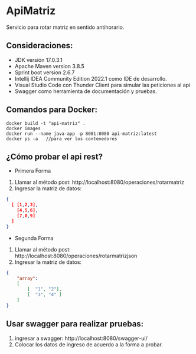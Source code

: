 # ApiMatriz
Servicio para rotar matriz en sentido antihorario.

## Consideraciones:
- JDK versión 17.0.3.1
- Apache Maven version 3.8.5
- Sprint boot version 2.6.7
- Intellij IDEA Community Edition 2022.1 como IDE de desarrollo.
- Visual Studio Code con Thunder Client para simular las peticiones al api
- Swagger como herramienta de documentación y pruebas.

## Comandos para Docker:
```docker
docker build -t "api-matriz" .
docker images
docker run --name java-app -p 8081:8080 api-matriz:latest 
docker ps -a   //para ver los contenedores
```


## ¿Cómo probar el api rest?
- Primera Forma
1. Llamar al método post:  http://localhost:8080/operaciones/rotarmatriz
2. Ingresar la matriz de datos:
```json
{
  [ [1,2,3], 
    [4,5,6],
    [7,8,9]
  ]
}
```
- Segunda Forma
1. Llamar al método post: http://localhost:8080/operaciones/rotarmatrizjson
2. Ingresar la matriz de datos:
```json
{
    "array": 
    [
        [  "1", "2"],
        [  "3", "4" ]
    ]
}
```
## Usar swagger para realizar pruebas:
1. ingresar a swagger: http://localhost:8080/swagger-ui/
2. Colocar los datos de ingreso de acuerdo a la forma a probar.
